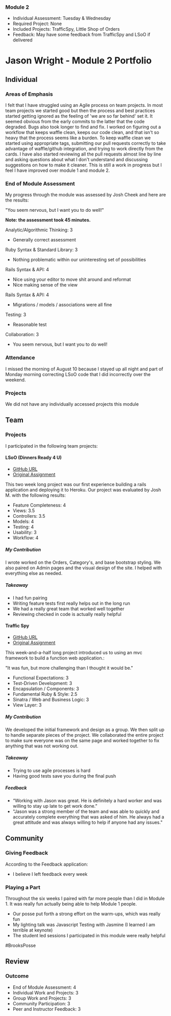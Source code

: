 ### Module 2

* Individual Assessment: Tuesday & Wednesday
* Required Project: None
* Included Projects: TrafficSpy, Little Shop of Orders
* Feedback: May have some feedback from TrafficSpy and LSoO if delivered

# Jason Wright - Module 2 Portfolio

## Individual

### Areas of Emphasis

I felt that I have struggled using an Agile process on team projects. In most team projects we started good but then the process and best practices started getting ignored as the feeling of 'we are so far behind' set it. It seemed obvious from the early commits to the latter that the code degraded. Bugs also took longer to find and fix. I worked on figuring out a workflow that keeps waffle clean, keeps our code clean, and that isn't so heavy that the process seems like a burden. To keep waffle clean we started using appropriate tags, submitting our pull requests correctly to take advantage of waffle/github integration, and trying to work directly from the cards. I have also started reviewing all the pull requests almost line by line and asking questions about what I don't understand and discussing suggestions on how to make it cleaner. This is still a work in progress but I feel I have improved over module 1 and module 2.

### End of Module Assessment

My progress through the module was assessed by Josh Cheek and here are the
results:

"You seem nervous, but I want you to do well!"

**Note: the assessment took 45 minutes.**

Analytic/Algorithmic Thinking: 3
* Generally correct assessment

Ruby Syntax & Standard Library: 3
* Nothing problematic within our uninteresting set of possibilities

Rails Syntax & API: 4
* Nice using your editor to move shit around and reformat
* Nice making sense of the view

Rails Syntax & API: 4
* Migrations / models / associations were all fine

Testing: 3
* Reasonable test

Collaboration: 3
* You seem nervous, but I want you to do well!

### Attendance

I missed the morning of August 10 because I stayed up all night and part of Monday morning correcting  LSoO code that I did incorrectly over the weekend.

### Projects

We did not have any individually accessed projects this module

## Team

### Projects

  I participated in the following team projects:

#### LSoO (Dinners Ready 4 U)

  * [GitHub URL](https://github.com/applegrain/dinners_ready)
  * [Original Assignment](https://github.com/turingschool/curriculum/blob/master/source/projects/little_shop.markdown)

  This two week long project was our first experience building a rails application and deploying it to Heroku. Our project was evaluated by Josh M. with the following results:

 * Feature Completeness: 4
 * Views: 3.5
 * Controllers: 3.5
 * Models: 4
 * Testing: 4
 * Usability: 3
 * Workflow: 4

##### My Contribution

  I wrote worked on the Orders, Category's, and base bootstrap styling. We also paired on Admin pages and the visual design of the site. I helped with everything else as needed.

##### Takeaway

  * I had fun pairing
  * Writing feature tests first really helps out in the long run
  * We had a really great team that worked well together
  * Reviewing checked in code is actually really helpful

#### Traffic Spy

  * [GitHub URL](https://github.com/noobjey/traffic_spy)
  * [Original Assignment](https://github.com/JumpstartLab/curriculum/blob/5cd41b3635cc4d32431032d42bcfc9f7da3135d5/source/projects/traffic_spy.markdown)

  This week-and-a-half long project introduced us to using an mvc framework to build a function web application.:

  "It was fun, but more challenging than I thought it would be."

* Functional Expectations: 3
* Test-Driven Development: 3
* Encapsulation / Components: 3
* Fundamental Ruby & Style: 2.5
* Sinatra / Web and Business Logic: 3
* View Layer: 3

##### My Contribution

 We developed the initial framework and design as a group. We then split up to handle separate pieces of the project. We collaborated the entire project to make sure everyone was on the same page and worked together to fix anything that was not working out.

##### Takeaway

  * Trying to use agile processes is hard 
  * Having good tests save you during the final push
  
##### Feedback
*  “Working with Jason was great. He is definitely a hard worker and was willing to stay up late to get work done.”
* "Jason was a strong member of the team and was able to quickly and accurately complete everything that was asked of him.  He always had a great attitude and was always willing to help if anyone had any issues."

## Community

### Giving Feedback

  According to the Feedback application:

  * I believe I left feedback every week

### Playing a Part

  Throughout the six weeks I paired with far more people than I did in Module 1. It was really fun actually being able to help Module 1 people. 

  * Our posse put forth a strong effort on the warm-ups, which was really fun
  * My lighting talk was Javascript Testing with Jasmine (I learned I am terrible at keynote)
  * The student led sessions I participated in this module were really helpful
  
#BrooksPosse


## Review

### Outcome

* End of Module Assessment: 4
* Individual Work and Projects: 3 
* Group Work and Projects: 3
* Community Participation: 3
* Peer and Instructor Feedback: 3

